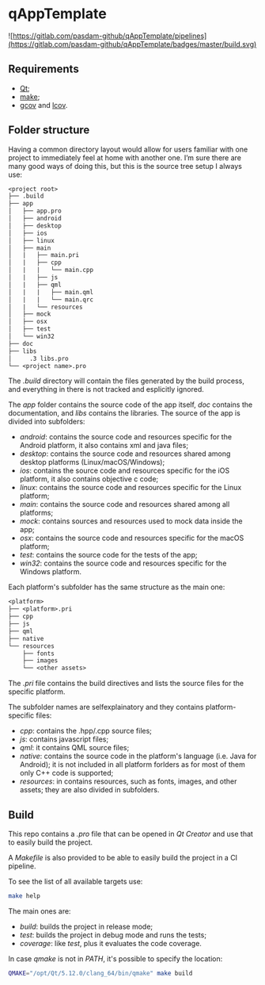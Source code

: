 # qAppTemplate

![https://gitlab.com/pasdam-github/qAppTemplate/pipelines](https://gitlab.com/pasdam-github/qAppTemplate/badges/master/build.svg)

## Requirements

* [Qt](https://www.qt.io);
* [make](https://www.gnu.org/software/make/);
* [gcov](https://gcc.gnu.org/onlinedocs/gcc/Gcov.html) and [lcov](http://ltp.sourceforge.net/coverage/lcov.php).

## Folder structure

Having a common directory layout would allow for users familiar with one project
to immediately feel at home with another one. I’m sure there are many good ways
of doing this, but this is the source tree setup I always use:

```txt
<project root>
├── .build
├── app
│   ├── app.pro
│   ├── android
│   ├── desktop
│   ├── ios
│   ├── linux
│   ├── main
│   |   ├── main.pri
│   |   ├── cpp
│   |   |   └── main.cpp
│   |   ├── js
│   |   ├── qml
│   |   |   ├── main.qml
│   |   |   └── main.qrc
│   |   └── resources
│   ├── mock
│   ├── osx
│   ├── test
│   └── win32
├── doc
├── libs
│     .3 libs.pro
└── <project name>.pro
```

The _.build_ directory will contain the files generated by the build process, and everything in there is not tracked and esplicitly ignored.

The _app_ folder contains the source code of the app itself, _doc_ contains the
documentation, and _libs_ contains the libraries. The source of the app is
divided into subfolders:

* _android_: contains the source code and resources specific for the Android platform, it also contains xml and java files;
* _desktop_: contains the source code and resources shared among desktop platforms (Linux/macOS/Windows);
* _ios_: contains the source code and resources specific for the iOS platform, it also contains objective c code;
* _linux_: contains the source code and resources specific for the Linux platform;
* _main_: contains the source code and resources shared among all platforms;
* _mock_: contains sources and resources used to mock data inside the app;
* _osx_: contains the source code and resources specific for the macOS platform;
* _test_: contains the source code for the tests of the app;
* _win32_: contains the source code and resources specific for the Windows platform.

Each platform's subfolder has the same structure as the main one:

```txt
<platform>
├── <platform>.pri
├── cpp
├── js
├── qml
├── native
└── resources
    ├── fonts
    ├── images
    └── <other assets>
```

The _.pri_ file contains the build directives and lists the source files for the
specific platform.

The subfolder names are selfexplainatory and they contains platform-specific
files:

* _cpp_: contains the .hpp/.cpp source files;
* _js_: contains javascript files;
* _qml_: it contains QML source files;
* _native_: contains the source code in the platform's language (i.e. Java for
         Android); it is not included in all platform forlders as for most of
         them only C++ code is supported;
* _resources_: in contains resources, such as fonts, images, and other assets;
         they are also divided in subfolders.

## Build

This repo contains a _.pro_ file that can be opened in _Qt Creator_ and use that to easily build the project.

A _Makefile_ is also provided to be able to easily build the project in a CI pipeline.

To see the list of all available targets use:

```sh
make help
```

The main ones are:

* *build*: builds the project in release mode;
* *test*: builds the project in debug mode and runs the tests;
* *coverage*: like _test_, plus it evaluates the code coverage.

In case _qmake_ is not in _PATH_, it's possible to specify the location:

```sh
QMAKE="/opt/Qt/5.12.0/clang_64/bin/qmake" make build
```
